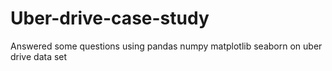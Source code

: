 # Uber-drive-case-study
Answered some questions using pandas numpy matplotlib seaborn on uber drive data set
